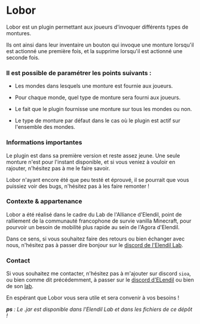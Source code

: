 # Lobor

Lobor est un plugin permettant aux joueurs d'invoquer différents types de montures.

Ils ont ainsi dans leur inventaire un bouton qui invoque une monture lorsqu'il est actionné une première fois, et la supprime lorsqu'il est actionné une seconde fois.

### Il est possible de paramétrer les points suivants :

* Les mondes dans lesquels une monture est fournie aux joueurs.

* Pour chaque monde, quel type de monture sera fourni aux joueurs.

* Le fait que le plugin fournisse une monture sur tous les mondes ou non.

* Le type de monture par défaut dans le cas où le plugin est actif sur l'ensemble des mondes.

### Informations importantes

Le plugin est dans sa première version et reste assez jeune. Une seule monture n'est pour l'instant disponible, et si vous veniez à vouloir en rajouter, n'hésitez pas à me le faire savoir.

Lobor n'ayant encore été que peu testé et éprouvé, il se pourrait que vous puissiez voir des bugs, n'hésitez pas à les faire remonter !


### Contexte & appartenance

Lobor a été réalisé dans le cadre du Lab de l'Alliance d'Elendil, point de ralliement de la communauté francophone de survie vanilla Minecraft, pour pourvoir un besoin de mobilité plus rapide au sein de l'Agora d'Elendil.

Dans ce sens, si vous souhaitez faire des retours ou bien échanger avec nous, n'hésitez pas à passer dire bonjour sur le [discord de l'Elendil Lab](https://discord.gg/B2NWNd2VUf).

### Contact

Si vous souhaitez me contacter, n'hésitez pas à m'ajouter sur discord `sioa`, ou bien comme dit précédemment, à passer sur le [discord d'ELendil](https://discord.gg/ugf7KfeZs9) ou bien de son [lab](https://discord.gg/B2NWNd2VUf).

En espérant que Lobor vous sera utile et sera convenir à vos besoins !

***ps** : Le .jar est disponible dans l'Elendil Lab et dans les fichiers de ce dépôt !*